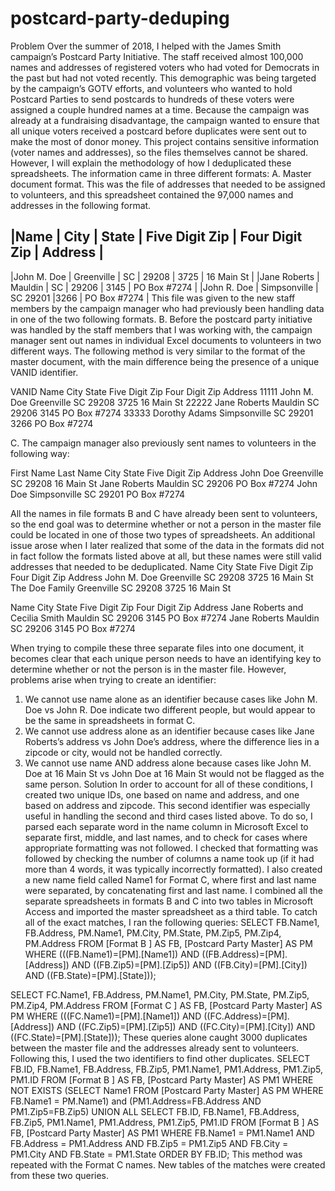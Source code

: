 # postcard-party-deduping
Problem 
Over the summer of 2018, I helped with the James Smith campaign’s Postcard Party Initiative. The staff received almost 100,000 names and addresses of registered voters who had voted for Democrats in the past but had not voted recently. This demographic was being targeted by the campaign’s GOTV efforts, and volunteers who wanted to hold Postcard Parties to send postcards to hundreds of these voters were assigned a couple hundred names at a time. Because the campaign was already at a fundraising disadvantage, the campaign wanted to ensure that all unique voters received a postcard before duplicates were sent out to make the most of donor money. 
This project contains sensitive information (voter names and addresses), so the files themselves cannot be shared. However, I will explain the methodology of how I deduplicated these spreadsheets.
The information came in three different formats:
A.	Master document format. This was the file of addresses that needed to be assigned to volunteers, and this spreadsheet contained the 97,000 names and addresses in the following format. 

|Name	| City	| State	| Five Digit Zip	| Four Digit Zip |	Address |
----------------------------------------------------------
|John M. Doe	| Greenville |	SC	| 29208 |	3725	| 16 Main St |
|Jane Roberts	| Mauldin	| SC	| 29206	| 3145	| PO Box #7274 |
|John R. Doe | Simpsonville	| SC	29201	|3266	| PO Box #7274 |
This file was given to the new staff members by the campaign manager who had previously been handling data in one of the two following formats.
B.	Before the postcard party initiative was handled by the staff members that I was working with, the campaign manager sent out names in individual Excel documents to volunteers in two different ways. The following method is very similar to the format of the master document, with the main difference being the presence of a unique VANID identifier. 

VANID	Name	City	State	Five Digit Zip	Four Digit Zip	Address
11111	John M. Doe	Greenville	SC	29208	3725	16 Main St
22222	Jane Roberts	Mauldin	SC	29206	3145	PO Box #7274
33333	Dorothy Adams	Simpsonville	SC	29201	3266	PO Box #7274

C.	The campaign manager also previously sent names to volunteers in the following way:

First Name	Last Name	City	State	Five Digit Zip	Address
John 	Doe	Greenville	SC	29208	16 Main St
Jane 	Roberts	Mauldin	SC	29206	PO Box #7274
John	Doe	Simpsonville	SC	29201	PO Box #7274

All the names in file formats B and C have already been sent to volunteers, so the end goal was to determine whether or not a person in the master file could be located in one of those two types of spreadsheets. 
An additional issue arose when I later realized that some of the data in the formats did not in fact follow the formats listed above at all, but these names were still valid addresses that needed to be deduplicated.
Name	City	State	Five Digit Zip	Four Digit Zip	Address
John M. Doe	Greenville	SC	29208	3725	16 Main St
The Doe Family	Greenville	SC	29208	3725	16 Main St

Name	City	State	Five Digit Zip	Four Digit Zip	Address
Jane Roberts and Cecilia Smith	Mauldin	SC	29206	3145	PO Box #7274
Jane Roberts	Mauldin	SC	29206	3145	PO Box #7274

When trying to compile these three separate files into one document, it becomes clear that each unique person needs to have an identifying key to determine whether or not the person is in the master file. However, problems arise when trying to create an identifier:
1)	We cannot use name alone as an identifier because cases like John M. Doe vs John R. Doe indicate two different people, but would appear to be the same in spreadsheets in format C. 
2)	We cannot use address alone as an identifier because cases like Jane Roberts’s address vs John Doe’s address, where the difference lies in a zipcode or city, would not be handled correctly. 
3)	We cannot use name AND address alone because cases like John M. Doe at 16 Main St vs John Doe at 16 Main St would not be flagged as the same person. 
Solution 
In order to account for all of these conditions, I created two unique IDs, one based on name and address, and one based on address and zipcode. This second identifier was especially useful in handling the second and third cases listed above. 
To do so, I parsed each separate word in the name column in Microsoft Excel  to separate first, middle, and last names, and to check for cases where appropriate formatting was not followed. I checked that formatting was followed by checking the number of columns a name took up (if it had more than 4 words, it was typically incorrectly formatted). I also created a new name field called Name1 for Format C, where first and last name were separated, by concatenating first and last name. 
I combined all the separate spreadsheets in formats B and C into two tables in Microsoft Access and imported the master spreadsheet as a third table. 
To catch all of the exact matches, I ran the following queries:
SELECT FB.Name1, FB.Address, PM.Name1, PM.City, PM.State, PM.Zip5, PM.Zip4, PM.Address
FROM [Format B ] AS FB, [Postcard Party Master] AS PM
WHERE (((FB.Name1)=[PM].[Name1]) AND ((FB.Address)=[PM].[Address]) AND ((FB.Zip5)=[PM].[Zip5]) AND ((FB.City)=[PM].[City]) AND ((FB.State)=[PM].[State]));

SELECT FC.Name1, FB.Address, PM.Name1, PM.City, PM.State, PM.Zip5, PM.Zip4, PM.Address
FROM [Format C ] AS FB, [Postcard Party Master] AS PM
WHERE (((FC.Name1)=[PM].[Name1]) AND ((FC.Address)=[PM].[Address]) AND ((FC.Zip5)=[PM].[Zip5]) AND ((FC.City)=[PM].[City]) AND ((FC.State)=[PM].[State]));
These queries alone caught 3000 duplicates between the master file and the addresses already sent to volunteers. 
Following this, I used the two identifiers to find other duplicates. 
SELECT FB.ID, FB.Name1, FB.Address,  FB.Zip5, PM1.Name1, PM1.Address, PM1.Zip5, PM1.ID
FROM [Format B ] AS FB, [Postcard Party Master] AS PM1
WHERE NOT EXISTS
(SELECT Name1 
FROM [Postcard Party Master] AS PM
WHERE FB.Name1 = PM.Name1) and
(PM1.Address=FB.Address AND
PM1.Zip5=FB.Zip5) 
UNION ALL SELECT FB.ID, FB.Name1, FB.Address,  FB.Zip5, PM1.Name1, PM1.Address, PM1.Zip5, PM1.ID
FROM [Format B ] AS FB, [Postcard Party Master] AS PM1
WHERE FB.Name1 = PM1.Name1 AND 
FB.Address = PM1.Address AND 
FB.Zip5 = PM1.Zip5 AND
FB.City = PM1.City AND 
FB.State = PM1.State
ORDER BY FB.ID;
This method was repeated with the Format C names. New tables of the matches were created from these two queries. 


